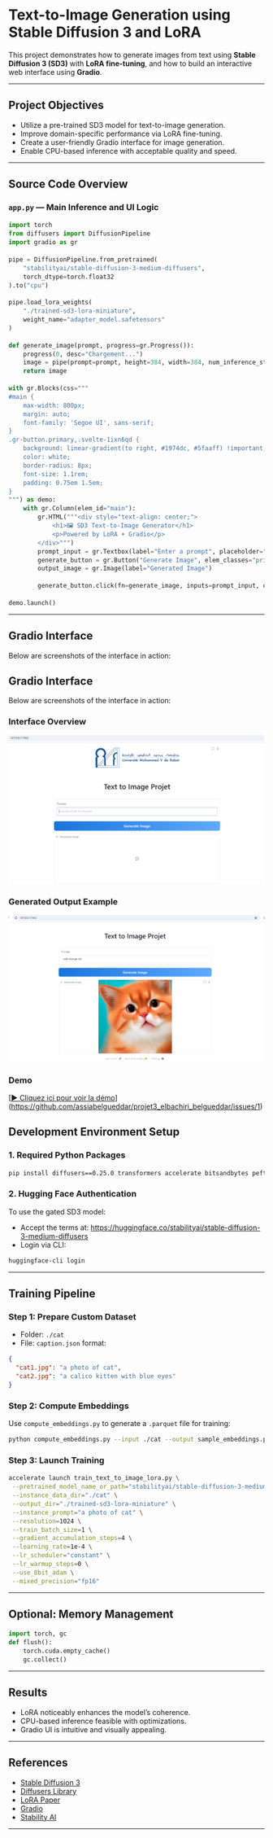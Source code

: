 
#  Text-to-Image Generation using Stable Diffusion 3 and LoRA

This project demonstrates how to generate images from text using **Stable Diffusion 3 (SD3)** with **LoRA fine-tuning**, and how to build an interactive web interface using **Gradio**.

---

##  Project Objectives

- Utilize a pre-trained SD3 model for text-to-image generation.
- Improve domain-specific performance via LoRA fine-tuning.
- Create a user-friendly Gradio interface for image generation.
- Enable CPU-based inference with acceptable quality and speed.

---

##  Source Code Overview

### `app.py` — Main Inference and UI Logic

```python
import torch
from diffusers import DiffusionPipeline
import gradio as gr

pipe = DiffusionPipeline.from_pretrained(
    "stabilityai/stable-diffusion-3-medium-diffusers",
    torch_dtype=torch.float32
).to("cpu")

pipe.load_lora_weights(
    "./trained-sd3-lora-miniature",
    weight_name="adapter_model.safetensors"
)

def generate_image(prompt, progress=gr.Progress()):
    progress(0, desc="Chargement...")
    image = pipe(prompt=prompt, height=384, width=384, num_inference_steps=10).images[0]
    return image

with gr.Blocks(css="""
#main {
    max-width: 800px;
    margin: auto;
    font-family: 'Segoe UI', sans-serif;
}
.gr-button.primary,.svelte-1ixn6qd {
    background: linear-gradient(to right, #1974dc, #5faaff) !important;
    color: white;
    border-radius: 8px;
    font-size: 1.1rem;
    padding: 0.75em 1.5em;
}
""") as demo:
    with gr.Column(elem_id="main"):
        gr.HTML("""<div style="text-align: center;">
            <h1>🖼️ SD3 Text-to-Image Generator</h1>
            <p>Powered by LoRA + Gradio</p>
        </div>""")
        prompt_input = gr.Textbox(label="Enter a prompt", placeholder="e.g. A photo of a cat with blue eyes")
        generate_button = gr.Button("Generate Image", elem_classes="primary")
        output_image = gr.Image(label="Generated Image")

        generate_button.click(fn=generate_image, inputs=prompt_input, outputs=output_image)

demo.launch()
```

---
##  Gradio Interface

Below are screenshots of the interface in action:

##  Gradio Interface

Below are screenshots of the interface in action:

### Interface Overview
![Gradio Interface Screenshot 1](assets/1.png)

### Generated Output Example
![Gradio Interface Screenshot 2](assets/2.png)

###  Demo

[[▶ Cliquez ici pour voir la démo](assets/demo.mp4)](https://github.com/assiabelgueddar/projet3_elbachiri_belgueddar/issues/1)

##  Development Environment Setup

### 1.  Required Python Packages

```bash
pip install diffusers==0.25.0 transformers accelerate bitsandbytes peft gradio wandb safetensors
```

### 2.  Hugging Face Authentication

To use the gated SD3 model:
- Accept the terms at: https://huggingface.co/stabilityai/stable-diffusion-3-medium-diffusers
- Login via CLI:
```bash
huggingface-cli login
```

---

##  Training Pipeline

### Step 1: Prepare Custom Dataset

- Folder: `./cat`
- File: `caption.json` format:
```json
{
  "cat1.jpg": "a photo of cat",
  "cat2.jpg": "a calico kitten with blue eyes"
}
```

### Step 2: Compute Embeddings

Use `compute_embeddings.py` to generate a `.parquet` file for training:
```bash
python compute_embeddings.py --input ./cat --output sample_embeddings.parquet
```

### Step 3: Launch Training

```bash
accelerate launch train_text_to_image_lora.py \
 --pretrained_model_name_or_path="stabilityai/stable-diffusion-3-medium-diffusers" \
 --instance_data_dir="./cat" \
 --output_dir="./trained-sd3-lora-miniature" \
 --instance_prompt="a photo of cat" \
 --resolution=1024 \
 --train_batch_size=1 \
 --gradient_accumulation_steps=4 \
 --learning_rate=1e-4 \
 --lr_scheduler="constant" \
 --lr_warmup_steps=0 \
 --use_8bit_adam \
 --mixed_precision="fp16"
```

---

##  Optional: Memory Management

```python
import torch, gc
def flush():
    torch.cuda.empty_cache()
    gc.collect()
```

---

##  Results

- LoRA noticeably enhances the model’s coherence.
- CPU-based inference feasible with optimizations.
- Gradio UI is intuitive and visually appealing.

---

##  References

- [Stable Diffusion 3](https://huggingface.co/stabilityai/stable-diffusion-3-medium-diffusers)
- [Diffusers Library](https://github.com/huggingface/diffusers)
- [LoRA Paper](https://arxiv.org/abs/2106.09685)
- [Gradio](https://www.gradio.app)
- [Stability AI](https://stability.ai)


---



